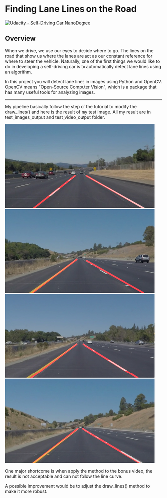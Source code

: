 # **Finding Lane Lines on the Road** 
[![Udacity - Self-Driving Car NanoDegree](https://s3.amazonaws.com/udacity-sdc/github/shield-carnd.svg)](http://www.udacity.com/drive)

Overview
---

When we drive, we use our eyes to decide where to go.  The lines on the road that show us where the lanes are act as our constant reference for where to steer the vehicle.  Naturally, one of the first things we would like to do in developing a self-driving car is to automatically detect lane lines using an algorithm.

In this project you will detect lane lines in images using Python and OpenCV.  OpenCV means "Open-Source Computer Vision", which is a package that has many useful tools for analyzing images.  


---

My pipeline basically follow the step of the tutorial to modify the draw_lines() and here is the result of my test image.
All my result are in test_images_output and test_video_output folder.

<img src="./test_images_output/solidWhiteCurve.jpg" width="480" alt="Combined Image" />
<img src="./test_images_output/solidYellowCurve.jpg" width="480" alt="Combined Image" />
<img src="./test_images_output/solidYellowLeft.jpg" width="480" alt="Combined Image" />
<img src="./test_images_output/whiteCarLaneSwitch.jpg" width="480" alt="Combined Image" />

One major shortcome is when apply the method to the bonus video, the result is not acceptable and can not follow the line curve. 

A possible improvement would be to adjust the draw_lines() method to make it more robust.


